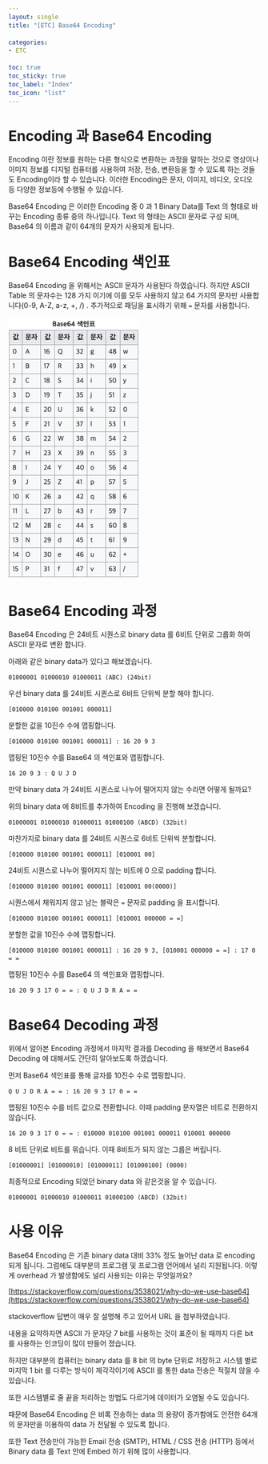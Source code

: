 ```yaml
---
layout: single
title: "[ETC] Base64 Encoding"

categories:
- ETC

toc: true
toc_sticky: true
toc_label: "Index"
toc_icon: "list"
---
```


# Encoding 과 Base64 Encoding

Encoding 이란 정보를 원하는 다른 형식으로 변환하는 과정을 말하는 것으로 영상이나 이미지 정보를 디지털 컴퓨터를 사용하여 저장, 전송, 변환등을 할 수 있도록 하는 것들도 Encoding이라 할 수 있습니다. 이러한 Encoding은 문자, 이미지, 비디오, 오디오 등 다양한 정보등에 수행될 수 있습니다.

Base64 Encoding 은 이러한 Encoding 중 0 과 1 Binary Data를 Text 의 형태로 바꾸는 Encoding 종류 중의 하나입니다. Text 의 형태는 ASCII 문자로 구성 되며, Base64 의 이름과 같이 64개의 문자가 사용되게 됩니다.

# Base64 Encoding 색인표

Base64 Encoding 을 위해서는 ASCII 문자가 사용된다 하였습니다. 하지만 ASCII Table 의 문자수는 128 가지 이기에 이를 모두 사용하지 않고 64 가지의 문자만 사용합니다(0-9, A-Z, a-z, +, /) . 추가적으로 패딩을 표시하기 위해 `=` 문자를 사용합니다.

![image](/assets/images/base64/base64_index.png)

# Base64 Encoding 과정

Base64 Encoding 은 24비트 시퀀스로 binary data 를 6비트 단위로 그룹화 하여 ASCII 문자로 변환 합니다.

아래와 같은 binary data가 있다고 해보겠습니다.

```
01000001 01000010 01000011 (ABC) (24bit)
```

우선 binary data 를 24비트 시퀀스로 6비트 단위씩 분할 해야 합니다.

```
[010000 010100 001001 000011]
```

분할한 값을 10진수 수에 맵핑합니다.

```
[010000 010100 001001 000011] : 16 20 9 3
```

맵핑된 10진수 수를 Base64 의 색인표와 맵핑합니다.

```
16 20 9 3 : Q U J D
```

만약 binary data 가 24비트 시퀀스로 나누어 떨어지지 않는 수라면 어떻게 될까요?

위의 binary data 에  8비트를 추가하여 Encoding 을 진행해 보겠습니다.

```
01000001 01000010 01000011 01000100 (ABCD) (32bit)
```

마찬가지로 binary data 를 24비트 시퀀스로 6비트 단위씩 분할합니다.

```
[010000 010100 001001 000011] [010001 00]
```

24비트 시퀀스로 나누어 떨어지지 않는 비트에 0 으로 padding 합니다.

```
[010000 010100 001001 000011] [010001 00(0000)] 
```

시퀀스에서 채워지지 않고 남는 블락은 `=` 문자로 padding 을 표시합니다.

```
[010000 010100 001001 000011] [010001 000000 = =] 
```

분할한 값을 10진수 수에 맵핑합니다.

```
[010000 010100 001001 000011] : 16 20 9 3, [010001 000000 = =] : 17 0 = =
```

맵핑된 10진수 수를 Base64 의 색인표와 맵핑합니다.

```
16 20 9 3 17 0 = = : Q U J D R A = =
```

# Base64 Decoding 과정

위에서 알아본 Encoding 과정에서 마지막 결과를 Decoding 을 해보면서 Base64 Decoding 에 대해서도 간단히 알아보도록 하겠습니다.

먼저 Base64 색인표를 통해 글자를 10진수 수로 맵핑합니다.

```
Q U J D R A = = : 16 20 9 3 17 0 = =
```

맵핑된 10진수 수를 비트 값으로 전환합니다. 이때 padding 문자열은 비트로 전환하지 않습니다.

```
16 20 9 3 17 0 = = : 010000 010100 001001 000011 010001 000000
```

8 비트 단위로 비트를 묶습니다. 이때 8비트가 되지 않는 그룹은 버립니다.

```
[01000001] [01000010] [01000011] [01000100] (0000)
```

최종적으로 Encoding 되었던 binary data 와 같은것을 알 수 있습니다.

```
01000001 01000010 01000011 01000100 (ABCD) (32bit)
```

# 사용 이유

Base64 Encoding 은 기존 binary data 대비 33% 정도 늘어난 data 로 encoding 되게 됩니다. 그럼에도 대부분의 프로그램 및 프로그램 언어에서 널리 지원됩니다. 이렇게 overhead 가 발생함에도 널리 사용되는 이유는 무엇일까요?

[https://stackoverflow.com/questions/3538021/why-do-we-use-base64](https://stackoverflow.com/questions/3538021/why-do-we-use-base64)

stackoverflow 답변이 매우 잘 설명해 주고 있어서 URL 을 첨부하였습니다.

내용을 요약하자면 ASCII 가 문자당 7 bit를 사용하는 것이 표준이 될 때까지 다른 bit 를 사용하는 인코딩이 많이 만들어 졌습니다.

하지만 대부분의 컴퓨터는 binary data 를 8 bit 의 byte 단위로 저장하고 시스템 별로 마지막 1 bit 를 다루는 방식이 제각각이기에 ASCII 를 통한 data 전송은 적절치 않을 수 있습니다.

또한 시스템별로 줄 끝을 처리하는 방법도 다르기에 데이터가 오염될 수도 있습니다.

때문에 Base64 Encoding 은 비록 전송하는 data 의 용량이 증가함에도 안전한 64개의 문자만을 이용하여 data 가 전달될 수 있도록 합니다.

또한 Text 전송만이 가능한 Email 전송 (SMTP), HTML / CSS 전송 (HTTP) 등에서 Binary data 를 Text 안에 Embed 하기 위해 많이 사용합니다.